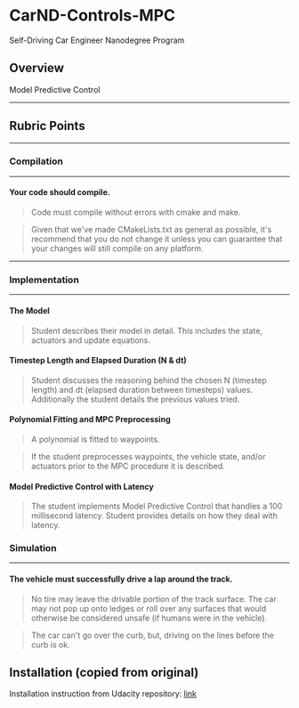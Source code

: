 # CarND-Controls-MPC
Self-Driving Car Engineer Nanodegree Program

## Overview 
Model Predictive Control

---

## Rubric Points
---
### Compilation
---
#### Your code should compile.
> Code must compile without errors with cmake and make.

> Given that we've made CMakeLists.txt as general as possible, it's recommend that you do not change it unless you can guarantee that your changes will still compile on any platform.

---
### Implementation
---
#### The Model
> Student describes their model in detail. This includes the state, actuators and update equations.

#### Timestep Length and Elapsed Duration (N & dt)
> Student discusses the reasoning behind the chosen N (timestep length) and dt (elapsed duration between timesteps) values. Additionally the student details the previous values tried.



#### Polynomial Fitting and MPC Preprocessing
> A polynomial is fitted to waypoints.

> If the student preprocesses waypoints, the vehicle state, and/or actuators prior to the MPC procedure it is described.


#### Model Predictive Control with Latency
> The student implements Model Predictive Control that handles a 100 millisecond latency. Student provides details on how they deal with latency.



### Simulation
---
#### The vehicle must successfully drive a lap around the track.
> No tire may leave the drivable portion of the track surface. The car may not pop up onto ledges or roll over any surfaces that would otherwise be considered unsafe (if humans were in the vehicle).

> The car can't go over the curb, but, driving on the lines before the curb is ok.




## Installation (copied from original)
Installation instruction from Udacity repository: [link](https://github.com/udacity/CarND-MPC-Project/blob/master/README.md)


